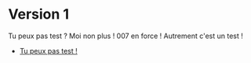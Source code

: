 Version 1
=========
Tu peux pas test ? Moi non plus ! 007 en force !
Autrement c'est un test !

- [Tu peux pas test !](http://aruileen.com)
